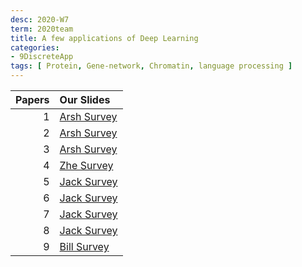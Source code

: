 ```yaml
---
desc: 2020-W7
term: 2020team
title: A few applications of Deep Learning 
categories:
- 9DiscreteApp
tags: [ Protein, Gene-network, Chromatin, language processing ]  
---
```





| Papers |  Our Slides |
| -------------------------------------: | :------------------------------------- |
|1 | [Arsh Survey]({{site.baseurl}}/talkArsh-A19/20190719-PreoteinEVCouping.pdf) |
|2 | [Arsh Survey]({{site.baseurl}}/talkArsh-A19/20190719-Protein3DStructure.pdf) |
|3 | [Arsh Survey]({{site.baseurl}}/talkArsh-A19/20190724-IPAMRegulatoryInference.pdf) |
|4 | [Zhe Survey]({{site.baseurl}}/talks-A2020A/Slides-26-Ultrasound-20210121.pdf) |
|5 | [Jack Survey]({{site.baseurl}}/talks-mb2019/Jack_20181010GeneticsofTFDNABindingVariation.pdf) |
|6 | [Jack Survey]({{site.baseurl}}/talks-mb2019/Jack_20190816-ChromatinLocalization.pdf) |
|7 | [Jack Survey]({{site.baseurl}}/talks-mb2019/Jack_20190821-BindSpace.pdf) |
|8 | [Jack Survey]({{site.baseurl}}/talks-mb2019/Jack_20181018_FastXML.pdf) |
|9 | [Bill Survey]({{site.baseurl}}/talks-mb2019/Bill19.09.06_QueryReductionNetwork.pdf) |


